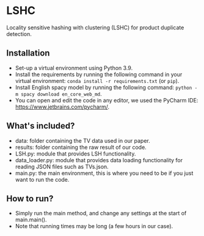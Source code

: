 # LSHC

Locality sensitive hashing with clustering (LSHC) for product duplicate detection.

## Installation

- Set-up a virtual environment using Python 3.9.
- Install the requirements by running the following command in your virtual environment: ```conda install -r requirements.txt``` (or ```pip```).
- Install English spacy model by running the following command: ```python -m spacy download en_core_web_md```.
- You can open and edit the code in any editor, we used the PyCharm IDE: https://www.jetbrains.com/pycharm/.

## What's included?

- data: folder containing the TV data used in our paper.
- results: folder containing the raw result of our code.
- LSH.py: module that provides LSH functionality.
- data_loader.py: module that provides data loading functionality for reading JSON files such as TVs.json.
- main.py: the main environment, this is where you need to be if you just want to run the code.

## How to run?

- Simply run the main method, and change any settings at the start of main.main().
- Note that running times may be long (a few hours in our case).
